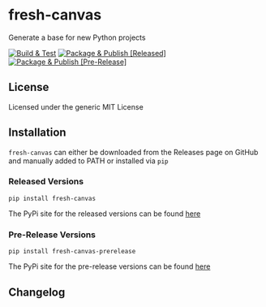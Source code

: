 # fresh-canvas
Generate a base for new Python projects

[![Build & Test](https://github.com/tushariyer/fresh-canvas/actions/workflows/build-and-test.yml/badge.svg)](https://github.com/tushariyer/fresh-canvas/actions/workflows/build-and-test.yml)
[![Package & Publish [Released]](https://github.com/tushariyer/fresh-canvas/actions/workflows/package-and-publish-released.yml/badge.svg)](https://github.com/tushariyer/fresh-canvas/actions/workflows/package-and-publish-released.yml)
[![Package & Publish [Pre-Release]](https://github.com/tushariyer/fresh-canvas/actions/workflows/package-and-publish-prerelease.yml/badge.svg)](https://github.com/tushariyer/fresh-canvas/actions/workflows/package-and-publish-prerelease.yml)


## License
Licensed under the generic MIT License

## Installation
`fresh-canvas` can either be downloaded from the Releases page on GitHub and manually added to PATH or installed via `pip`

### Released Versions
`pip install fresh-canvas`

The PyPi site for the released versions can be found [here](https://pypi.org/project/fresh-canvas/)

### Pre-Release Versions
`pip install fresh-canvas-prerelease`

The PyPi site for the pre-release versions can be found [here](https://pypi.org/project/fresh-canvas-prerelease/)


## Changelog
